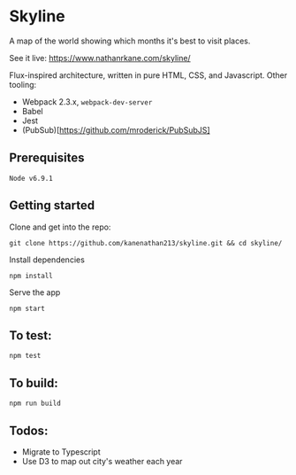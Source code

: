 # Skyline

A map of the world showing which months it's best to visit places.

See it live: https://www.nathanrkane.com/skyline/

Flux-inspired architecture, written in pure HTML, CSS, and Javascript. Other tooling:
- Webpack 2.3.x, `webpack-dev-server`
- Babel
- Jest
- (PubSub)[https://github.com/mroderick/PubSubJS]

## Prerequisites
```
Node v6.9.1
```

## Getting started

Clone and get into the repo:

```
git clone https://github.com/kanenathan213/skyline.git && cd skyline/
```

Install dependencies
```
npm install
```

Serve the app
```
npm start
```

## To test:

`npm test`

## To build:

`npm run build`

## Todos:

- Migrate to Typescript
- Use D3 to map out city's weather each year
